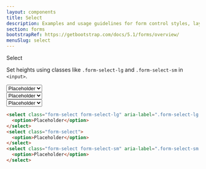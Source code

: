 ```yaml
---
layout: components
title: Select
description: Examples and usage guidelines for form control styles, layout options, and custom components for creating a wide variety of forms.
section: forms
bootstrapRef: https://getbootstrap.com/docs/5.1/forms/overview/
menuSlug: select
---
```

 
<div class="display-5 pt-md-8 pb-1">Select</div>
 <p class="text-justify pe-md-8 pe-lg-11 pb-3">
  Set heights using classes like <code>.form-select-lg</code> and
  <code>.form-select-sm</code> in <code>&lt;input&gt;</code>.
</p>
<div class="ax-example p-md-3 border">
  <select
    class="form-select form-select-lg"
    aria-label=".form-select-lg example"
  >
    <option>Placeholder</option>
  </select>
  <br />
  <select class="form-select">
    <option>Placeholder</option>
  </select>
  <br />
  <select
    class="form-select form-select-sm"
    aria-label=".form-select-sm example"
  >
    <option>Placeholder</option>
  </select>
</div>
<div class="pb-4">

```html
<select class="form-select form-select-lg" aria-label=".form-select-lg example">
  <option>Placeholder</option>
</select>
<select class="form-select">
  <option>Placeholder</option>
</select>
<select class="form-select form-select-sm" aria-label=".form-select-sm example">
  <option>Placeholder</option>
</select>
```

</div>